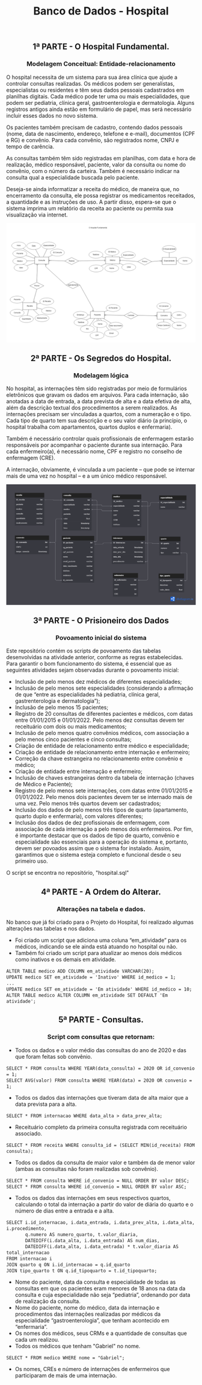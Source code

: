 <h1 align="center"> Banco de Dados - Hospital </h1>
<br>
<h2 align="center">1ª PARTE - O Hospital Fundamental. </h2>
<h3 align="center"> Modelagem Conceitual: Entidade-relacionamento </h3>
<p> O hospital necessita de um sistema para sua área clínica que ajude a controlar consultas realizadas. Os médicos podem ser generalistas, especialistas ou residentes e têm seus dados pessoais cadastrados em planilhas digitais. Cada médico pode ter uma ou mais especialidades, que podem ser pediatria, clínica geral, gastroenterologia e dermatologia. Alguns registros antigos ainda estão em formulário de papel, mas será necessário incluir esses dados no novo sistema.</p>
<p> Os pacientes também precisam de cadastro, contendo dados pessoais (nome, data de nascimento, endereço, telefone e e-mail), documentos (CPF e RG) e convênio. Para cada convênio, são registrados nome, CNPJ e tempo de carência.</p>
<p> As consultas também têm sido registradas em planilhas, com data e hora de realização, médico responsável, paciente, valor da consulta ou nome do convênio, com o número da carteira. Também é necessário indicar na consulta qual a especialidade buscada pelo paciente.</p>
<p> Deseja-se ainda informatizar a receita do médico, de maneira que, no encerramento da consulta, ele possa registrar os medicamentos receitados, a quantidade e as instruções de uso. A partir disso, espera-se que o sistema imprima um relatório da receita ao paciente ou permita sua visualização via internet.</p>
<img align="center" src="./img/1.png" />



<h2 align="center">2ª PARTE - Os Segredos do Hospital. </h2>
<h3 align="center"> Modelagem lógica</h3>
<p> No hospital, as internações têm sido registradas por meio de formulários eletrônicos que gravam os dados em arquivos. Para cada internação, são anotadas a data de entrada, a data prevista de alta e a data efetiva de alta, além da descrição textual dos procedimentos a serem realizados. As internações precisam ser vinculadas a quartos, com a numeração e o tipo. Cada tipo de quarto tem sua descrição e o seu valor diário (a princípio, o hospital trabalha com apartamentos, quartos duplos e enfermaria).</p>
<p> Também é necessário controlar quais profissionais de enfermagem estarão responsáveis por acompanhar o paciente durante sua internação. Para cada enfermeiro(a), é necessário nome, CPF e registro no conselho de enfermagem (CRE).</p>
<p> A internação, obviamente, é vinculada a um paciente – que pode se internar mais de uma vez no hospital – e a um único médico responsável.</p>
<img align="center" src="./img/2.png" />


<h2 align="center">3ª PARTE - O Prisioneiro dos Dados  </h2>
<h3 align="center"> Povoamento inicial do sistema </h3>
Este repositório contém os scripts de povoamento das tabelas desenvolvidas na atividade anterior, conforme as regras estabelecidas. <br>Para garantir o bom funcionamento do sistema, é essencial que as seguintes atividades sejam observadas durante o povoamento inicial:

- Inclusão de pelo menos dez médicos de diferentes especialidades;
- Inclusão de pelo menos sete especialidades (considerando a afirmação de que “entre as especialidades há pediatria, clínica geral, gastrenterologia e dermatologia”);
- Inclusão de pelo menos 15 pacientes;
- Registro de 20 consultas de diferentes pacientes e médicos, com datas entre 01/01/2015 e 01/01/2022. Pelo menos dez consultas devem ter receituário com dois ou mais medicamentos;
- Inclusão de pelo menos quatro convênios médicos, com associação a pelo menos cinco pacientes e cinco consultas;
- Criação de entidade de relacionamento entre médico e especialidade;
- Criação de entidade de relacionamento entre internação e enfermeiro;
- Correção da chave estrangeira no relacionamento entre convênio e médico;
- Criação de entidade entre internação e enfermeiro;
- Inclusão de chaves estrangeiras dentro da tabela de internação (chaves de Médico e Paciente);
- Registro de pelo menos sete internações, com datas entre 01/01/2015 e 01/01/2022. Pelo menos dois pacientes devem ter se internado mais de uma vez. Pelo menos três quartos devem ser cadastrados;
- Inclusão dos dados de pelo menos três tipos de quarto (apartamento, quarto duplo e enfermaria), com valores diferentes;
- Inclusão dos dados de dez profissionais de enfermagem, com associação de cada internação a pelo menos dois enfermeiros.
Por fim, é importante destacar que os dados de tipo de quarto, convênio e especialidade são essenciais para a operação do sistema e, portanto, devem ser povoados assim que o sistema for instalado. Assim, garantimos que o sistema esteja completo e funcional desde o seu primeiro uso.

O script se encontra no repositório, "hospital.sql"

<h2 align="center">4ª PARTE - A Ordem do Alterar.  </h2>
<h3 align="center"> Alterações na tabela e dados. </h3>

No banco que já foi criado para o Projeto do Hospital, foi realizado algumas alterações nas tabelas e nos dados.
- Foi criado um script que adiciona uma coluna “em_atividade” para os médicos, indicando se ele ainda está atuando no hospital ou não. 
- Também foi criado um script para atualizar ao menos dois médicos como inativos e os demais em atividade.
```
ALTER TABLE medico ADD COLUMN em_atividade VARCHAR(20);
UPDATE medico SET em_atividade = 'Inativo' WHERE id_medico = 1;
...
UPDATE medico SET em_atividade = 'Em atividade' WHERE id_medico = 10;
ALTER TABLE medico ALTER COLUMN em_atividade SET DEFAULT 'Em atividade';
```

<h2 align="center">5ª PARTE - Consultas. </h2>
<h3 align="center">Script com consultas que retornam: </h3>

- Todos os dados e o valor médio das consultas do ano de 2020 e das que foram feitas sob convênio.

```
SELECT * FROM consulta WHERE YEAR(data_consulta) = 2020 OR id_convenio = 1;
SELECT AVG(valor) FROM consulta WHERE YEAR(data) = 2020 OR convenio = 1;
```

- Todos os dados das internações que tiveram data de alta maior que a data prevista para a alta.

```
SELECT * FROM internacao WHERE data_alta > data_prev_alta;
```

- Receituário completo da primeira consulta registrada com receituário associado.
```
SELECT * FROM receita WHERE consulta_id = (SELECT MIN(id_receita) FROM consulta);
```

- Todos os dados da consulta de maior valor e também da de menor valor (ambas as consultas não foram realizadas sob convênio).

```
SELECT * FROM consulta WHERE id_convenio = NULL ORDER BY valor DESC;
SELECT * FROM consulta WHERE id_convenio = NULL ORDER BY valor ASC;
```

- Todos os dados das internações em seus respectivos quartos, calculando o total da internação a partir do valor de diária do quarto e o número de dias entre a entrada e a alta.

```
SELECT i.id_internacao, i.data_entrada, i.data_prev_alta, i.data_alta, i.procedimento,
       q.numero AS numero_quarto, t.valor_diaria,
       DATEDIFF(i.data_alta, i.data_entrada) AS num_dias,
       DATEDIFF(i.data_alta, i.data_entrada) * t.valor_diaria AS total_internacao
FROM internacao i
JOIN quarto q ON i.id_internacao = q.id_quarto
JOIN tipo_quarto t ON q.id_tipoquarto = t.id_tipoquarto;
```
- Nome do paciente, data da consulta e especialidade de todas as consultas em que os pacientes eram menores de 18 anos na data da consulta e cuja especialidade não seja “pediatria”, ordenando por data de realização da consulta.
- Nome do paciente, nome do médico, data da internação e procedimentos das internações realizadas por médicos da especialidade “gastroenterologia”, que tenham acontecido em “enfermaria”.
- Os nomes dos médicos, seus CRMs e a quantidade de consultas que cada um realizou.
- Todos os médicos que tenham "Gabriel" no nome. 
```
SELECT * FROM medico WHERE nome = "Gabriel";
```
- Os nomes, CREs e número de internações de enfermeiros que participaram de mais de uma internação.
